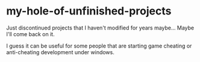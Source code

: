 # my-hole-of-unfinished-projects
Just discontinued projects that I haven't modified for years maybe... Maybe I'll come back on it.


I guess it can be useful for some people that are starting game cheating or anti-cheating development under windows.
